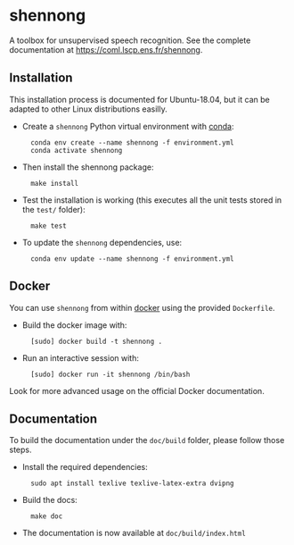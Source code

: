 # shennong

A toolbox for unsupervised speech recognition. See the complete
documentation at https://coml.lscp.ens.fr/shennong.


## Installation

This installation process is documented for Ubuntu-18.04, but it can
be adapted to other Linux distributions easilly.

* Create a `shennong` Python virtual environment with
  [conda](https://conda.io/miniconda.html):

        conda env create --name shennong -f environment.yml
        conda activate shennong

* Then install the shennong package:

        make install

* Test the installation is working (this executes all the unit tests
  stored in the `test/` folder):

        make test

* To update the `shennong` dependencies, use:

        conda env update --name shennong -f environment.yml

## Docker

You can use `shennong` from within [docker](https://docs.docker.com)
using the provided `Dockerfile`.

* Build the docker image with:

        [sudo] docker build -t shennong .

* Run an interactive session with:

        [sudo] docker run -it shennong /bin/bash

Look for more advanced usage on the official Docker documentation.


## Documentation

To build the documentation under the `doc/build` folder, please follow those steps.

* Install the required dependencies:

        sudo apt install texlive texlive-latex-extra dvipng

* Build the docs:

        make doc

* The documentation is now available at `doc/build/index.html`
